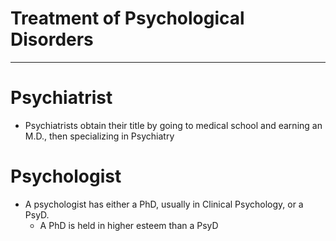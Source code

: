 # Treatment of Psychological Disorders
---

# Psychiatrist
* Psychiatrists obtain their title by going to medical school and earning an M.D., then specializing in Psychiatry

# Psychologist
* A psychologist has either a PhD, usually in Clinical Psychology, or a PsyD.
  * A PhD is held in higher esteem than a PsyD
